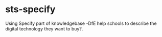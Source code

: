 # sts-specify
Using Specify part of knowledgebase -DfE help schools to describe the digital technology they want to buy?.
